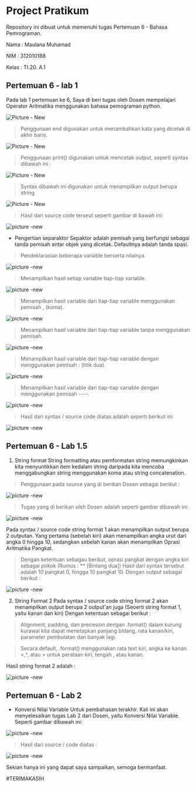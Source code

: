 # Project Pratikum
Repository ini dibuat untuk memenuhi tugas Pertemuan 6 - Bahasa Pemrograman.

Nama    : Maulana Muhamad

NIM     : 312010188

Kelas   : TI.20. A.1

## Pertemuan 6 - lab 1
Pada lab 1 pertemuan ke 6, Saya di beri tugas oleh Dosen  mempelajari Operator Aritmatika menggunakan bahasa pemograman python. <br>

![Picture - New](pict/gambar-1.PNG)

> Penggunaan end digunakan untuk menambahkan kata yang dicetak di akhir baris.<br>

![Picture - New](pict/gambar-2.PNG)

 > Penggunaan print() digunakan untuk mencetak output, seperti syntax dibawah ini :<br>

![Picture - New](pict/pict-1.png)

 > Syntax dibawah ini digunakan untuk menampilkan output berupa string<br>

![Picture - New](pict/pict-2.png)

 > Hasil dari source code terseut seperti gambar di bawah ini:

![picture -new](pict/pict-3.png)

* Pengertian separaktor Sepaktor adalah pemisah yang berfungsi sebagai tanda pemisah antar objek yang dicetak. Defaultnya adalah tanda spasi.

> Pendeklarasian beberapa variable berserta nilainya.

![picture -new](pict/pict-4.png)

> Menampilkan hasil setiap variable tiap-tiap variable.<br>

![picture -new](pict/pict-5.png)

> Menampilkan hasil variable dari tiap-tiap variable menggunakan pemisah , (koma).<br>

![picture -new](pict/pict-6.png)

> Menampilkan hasil variable dari tiap-tiap variable tanpa menggunakan pemisah.<br>

![picture -new](pict/pict-7.png)

> Menampilkan hasil variable dari tiap-tiap variable dengan menggunakan pemisah : (titik dua).<br>

![picture -new](pict/pict-8.png)

>Menampilkan hasil variable dari tiap-tiap variable dengan menggunakan pemisah ----.<br>

![picture -new](pict/pict-9.png)

>Hasil dari syntax / source code diatas adalah seperti berikut ini:<br>

![picture -new](pict/pict-10.png)

## Pertemuan 6 - Lab 1.5

1. String format
String formatting atau pemformatan string memungkinkan kita menyuntikkan item kedalam string daripada kita mencoba menggabungkan string menggunakan koma atau string concatenation.<br>

> Penggunaan pada source yang di berikan Dosen sebagai berikut :

![picture -new](pict/pict-11.png)

> Tugas yang di berikan oleh Dosen adalah seperti gambar dibawah ini: 

![picture -new](pict/pict-12.png)

Pada syntax / source code string format 1 akan menampilkan output berupa 2 outputan.
Yang pertama (sebelah kiri) akan menampilkan angka urut dari angka 0 hingga 10, sedangkan sebelah kanan akan menampilkan Oprasi Aritmatika Pangkat.

> Dengan ketentuan sebagau berikut, oprasi pangkat dengan angka kiri sebagai pokok (Rumus : ** [Bintang dua])
Hasil dari syntax tersebut adalah 10 pangkat 0, hingga 10 pangkat 10. Dengan output sebagai berikut :

![picture -new](pict/pict-13.png)

2. String Format 2
   Pada syntax / source code string format 2 akan menampilkan output berupa 2 output'an juga (Seoerti string format 1, yaitu kanan dan kiri)
    Dengan ketentuan sebagai berikut :

> Alignment, padding, dan precesion dengan .format() dalam kurung kurawal kita dapat menetapkan panjang bidang, rata kanan/kiri, parameter pembulatan dan banyak lagi.

>Secara default, .format() menggunakan rata text kiri, angka ke kanan. <,^, atau > untuk perataan kiri, tengah , atau kanan.

Hasil string format 2 adalah :

![picture -new](pict/pict-14.png)

## Pertemuan 6 - Lab 2

* Konversi Nilai Variable Untuk pembahasan terakhir. 
Kali ini akan menyelesaikan tugas Lab 2 dari Dosen, yaitu Konversi Nilai Variable. Seperti gambar dibawah ini:

![picture -new](pict/pict-15.png)

> Hasil dari source / code diatas :

![picture -new](pict/pict-16.png)

Sekian hanya ini yang dapat saya sampaikan, semoga bermanfaat.

#TERIMAKASIH